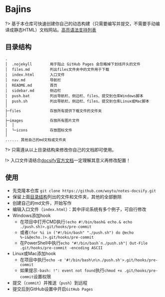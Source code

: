 # Bajins

?> 基于本仓库可快速创建你自己的动态构建（只需要编写并提交，不需要手动编译成静态HTML）文档网站。[高亮语法支持列表](https://prismjs.com/#languages-list)


## 目录结构

```
.
│  .nojekyll        用于阻止 GitHub Pages 会忽略掉下划线开头的文件
│  files.md         列出files文件夹中的文件用于下载
│  index.html       入口文件
│  nav.md           导航栏
│  README.md        首页
│  sidebar.md       侧边栏
│  push.bat         列出导航栏、侧边栏、files、提交到仓库Windows脚本
│  push.sh          列出导航栏、侧边栏、files、提交到仓库Linux或Mac脚本
│      
├─files             存放所有提供下载文件的文件夹
│      
├─images            存放所有图片文件
│  │  
│  └─icons          存放图标文件
│
...... 其他自己的md文档或文件夹

```
?> 只需遵从以上目录结构来修改你自己的文档即可使用。

!> 入口文件请结合[docsify官方文档](https://docsify.js.org)一定理解其意义再修改配置！


## 使用

- 先克隆本仓库 `git clone https://github.com/woytu/notes-docsify.git`
- 保留上面[目录结构](#目录结构)列出的文件和文件夹，其他的全部删除
- 创建自己的md文件，开始写作
- 编辑入口文件（`index.html`）：其中评论系统有多个例子，可自行修改
- Windows添加hook
    - 在项目中打开CMD执行`(echo #!/bin/bash& echo.& echo ./push.sh)>.git/hooks/pre-commit`
    - 或者`(for %i in ("#!/bin/bash" "./push.sh") do @echo %~i&@echo.)>.git/hooks/pre-commit`
    - 在PowerShell中执行<code>echo "#!/bin/bash`n./push.sh"| Out-File .git/hooks/pre-commit -encoding ASCII</code>
- Linux或Mac添加hook
    - 在项目中执行`echo -e '#!/bin/bash\n\n./push.sh'>.git/hooks/pre-commit`
    - 如果提示`-bash: !": event not found`执行`chmod +x .git/hooks/pre-commit`设置权限
- 提交（`commit`）并推送（`push`）到远程
- 提交后到GitHub设置中开启`GitHub Pages`